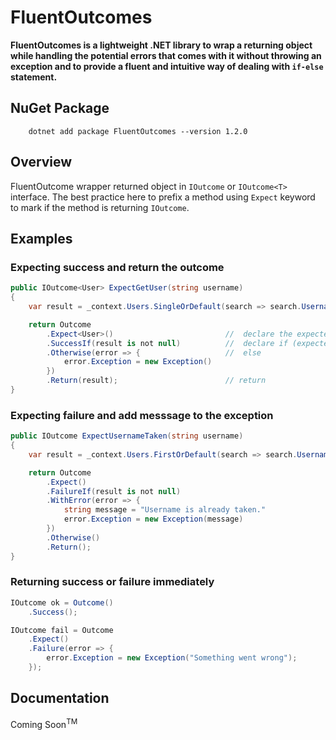 # FluentOutcomes

**FluentOutcomes is a lightweight .NET library to wrap a returning object while handling the potential errors that comes with it without throwing an exception and to provide a fluent and intuitive way of dealing with `if-else` statement.**

## NuGet Package

```
    dotnet add package FluentOutcomes --version 1.2.0
```

## Overview

FluentOutcome wrapper returned object in `IOutcome` or `IOutcome<T>` interface. The best practice here to prefix a method using `Expect` keyword to mark if the method is returning `IOutcome`.

## Examples

### Expecting **success** and return the outcome
``` csharp
public IOutcome<User> ExpectGetUser(string username)
{
    var result = _context.Users.SingleOrDefault(search => search.Username == username);

    return Outcome
        .Expect<User>()                         //  declare the expected type
        .SuccessIf(result is not null)          //  declare if (expected true value)
        .Otherwise(error => {                   //  else
            error.Exception = new Exception()
        })
        .Return(result);                        // return
}
```
### Expecting **failure** and add messsage to the exception
``` csharp
public IOutcome ExpectUsernameTaken(string username)
{
    var result = _context.Users.FirstOrDefault(search => search.Username == username);

    return Outcome
        .Expect()
        .FailureIf(result is not null)
        .WithError(error => {
            string message = "Username is already taken."
            error.Exception = new Exception(message)
        })
        .Otherwise()
        .Return();
}
```

### Returning **success** or **failure** immediately
``` csharp
IOutcome ok = Outcome()
    .Success();

IOutcome fail = Outcome
    .Expect()
    .Failure(error => {
        error.Exception = new Exception("Something went wrong");
    });
```

## Documentation

Coming Soon<sup>TM</sup>

